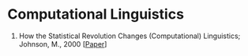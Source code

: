 # Computational Linguistics
1. How the Statistical Revolution Changes (Computational) Linguistics; Johnson, M., 2000 [[Paper](https://aclanthology.org/W09-0103/)]
